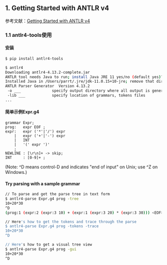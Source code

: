 
## 1. Getting Started with ANTLR v4

参考文献：[Getting Started with ANTLR v4](https://github.com/antlr/antlr4/blob/master/doc/getting-started.md)

### 1.1 antlr4-tools使用

#### 安装

```bash
$ pip install antlr4-tools

$ antlr4 
Downloading antlr4-4.13.2-complete.jar
ANTLR tool needs Java to run; install Java JRE 11 yes/no (default yes)? y
Installed Java in /Users/parrt/.jre/jdk-11.0.15+10-jre; remove that dir to uninstall
ANTLR Parser Generator  Version 4.13.2
 -o ___              specify output directory where all output is generated
 -lib ___            specify location of grammars, tokens files
...
```

#### 简单示例Expr.g4

``` 
grammar Expr;		
prog:	expr EOF ;
expr:	expr ('*'|'/') expr
    |	expr ('+'|'-') expr
    |	INT
    |	'(' expr ')'
    ;
NEWLINE : [\r\n]+ -> skip;
INT     : [0-9]+ ;
```
(Note: ^D means control-D and indicates "end of input" on Unix; use ^Z on Windows.)

#### Try parsing with a sample grammar

```bash
// To parse and get the parse tree in text form
$ antlr4-parse Expr.g4 prog -tree
10+20*30
^D
(prog:1 (expr:2 (expr:3 10) + (expr:1 (expr:3 20) * (expr:3 30))) <EOF>)

// Here's how to get the tokens and trace through the parse
$ antlr4-parse Expr.g4 prog -tokens -trace
10+20*30
^D

// Here's how to get a visual tree view
$ antlr4-parse Expr.g4 prog -gui
10+20*30
^D
```